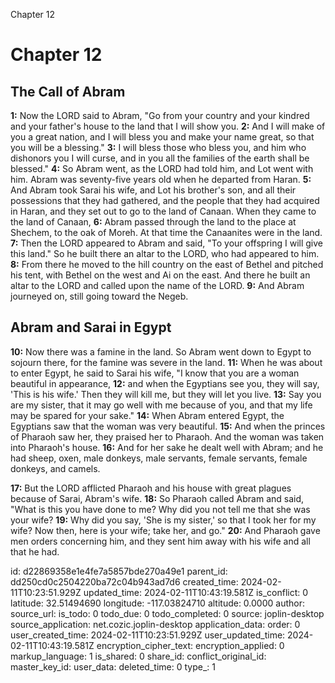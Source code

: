 Chapter 12

# Chapter 12

## The Call of Abram

**1:** Now the LORD said to Abram, "Go from your country and your kindred and your father's house to the land that I will show you.
**2:** And I will make of you a great nation, and I will bless you and make your name great, so that you will be a blessing."
**3:** I will bless those who bless you, and him who dishonors you I will curse, and in you all the families of the earth shall be blessed."
**4:** So Abram went, as the LORD had told him, and Lot went with him. Abram was seventy-five years old when he departed from Haran.
**5:** And Abram took Sarai his wife, and Lot his brother's son, and all their possessions that they had gathered, and the people that they had acquired in Haran, and they set out to go to the land of Canaan. When they came to the land of Canaan,
**6:** Abram passed through the land to the place at Shechem, to the oak of Moreh. At that time the Canaanites were in the land.
**7:** Then the LORD appeared to Abram and said, "To your offspring I will give this land." So he built there an altar to the LORD, who had appeared to him.
**8:** From there he moved to the hill country on the east of  Bethel and pitched his tent, with Bethel on the west and Ai on the east. And there he built an altar to the LORD and called upon the name of the LORD.
**9:** And Abram journeyed on, still going toward the Negeb.

## Abram and Sarai in Egypt

**10:** Now there was a famine in the land. So Abram went down to Egypt to sojourn there, for the famine was severe in the land.
**11:** When he was about to enter Egypt, he said to Sarai his wife, "I know that you are a woman beautiful in appearance,
**12:** and when the Egyptians see you, they will say, 'This is his wife.' Then they will kill me, but they will let you live.
**13:** Say you are my sister, that it may go well with me because of you, and that my life may be spared for your sake."
**14:** When Abram entered Egypt, the Egyptians saw that the woman was very beautiful.
**15:** And when the princes of Pharaoh saw her, they praised her to Pharaoh. And the woman was taken into Pharaoh's house.
**16:** And for her sake he dealt well with Abram; and he had sheep, oxen, male donkeys, male servants, female servants, female donkeys, and camels.

**17:** But the LORD afflicted Pharaoh and his house with great plagues because of Sarai, Abram's wife.
**18:** So Pharaoh called Abram and said, "What is this you have done to me? Why did you not tell me that she was your wife?
**19:** Why did you say, 'She is my sister,' so that I took her for my wife? Now then, here is your wife; take her, and go."
**20:** And Pharaoh gave men orders concerning him, and they sent him away with his wife and all that he had.

id: d22869358e1e4fe7a5857bde270a49e1
parent_id: dd250cd0c2504220ba72c04b943ad7d6
created_time: 2024-02-11T10:23:51.929Z
updated_time: 2024-02-11T10:43:19.581Z
is_conflict: 0
latitude: 32.51494690
longitude: -117.03824710
altitude: 0.0000
author: 
source_url: 
is_todo: 0
todo_due: 0
todo_completed: 0
source: joplin-desktop
source_application: net.cozic.joplin-desktop
application_data: 
order: 0
user_created_time: 2024-02-11T10:23:51.929Z
user_updated_time: 2024-02-11T10:43:19.581Z
encryption_cipher_text: 
encryption_applied: 0
markup_language: 1
is_shared: 0
share_id: 
conflict_original_id: 
master_key_id: 
user_data: 
deleted_time: 0
type_: 1